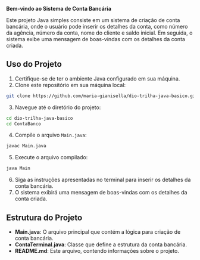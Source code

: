 **Bem-vindo ao Sistema de Conta Bancária**

Este projeto Java simples consiste em um sistema de criação de conta bancária, onde o usuário pode inserir os detalhes da conta, como número da agência, número da conta, nome do cliente e saldo inicial. Em seguida, o sistema exibe uma mensagem de boas-vindas com os detalhes da conta criada.

## Uso do Projeto

1. Certifique-se de ter o ambiente Java configurado em sua máquina.
2. Clone este repositório em sua máquina local:

```bash
git clone https://github.com/maria-gianisella/dio-trilha-java-basico.git
```

3. Navegue até o diretório do projeto:

```bash
cd dio-trilha-java-basico
cd ContaBanco
```

4. Compile o arquivo `Main.java`:

```bash
javac Main.java
```

5. Execute o arquivo compilado:

```bash
java Main
```

6. Siga as instruções apresentadas no terminal para inserir os detalhes da conta bancária.
7. O sistema exibirá uma mensagem de boas-vindas com os detalhes da conta criada.

## Estrutura do Projeto

- **Main.java**: O arquivo principal que contém a lógica para criação de conta bancária.
- **ContaTerminal.java**: Classe que define a estrutura da conta bancária.
- **README.md**: Este arquivo, contendo informações sobre o projeto.
